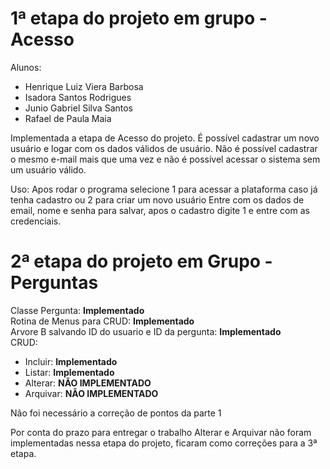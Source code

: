 # 1ª etapa do projeto em grupo - Acesso

Alunos:
- Henrique Luiz Viera Barbosa
- Isadora Santos Rodrigues
- Junio Gabriel Silva Santos
- Rafael de Paula Maia

Implementada a etapa de Acesso do projeto. É possível cadastrar um novo usuário e logar com os dados válidos de usuário. Não é possível cadastrar o mesmo e-mail mais que uma vez e não é possível acessar o sistema sem um usuário válido.

Uso: Apos rodar o programa selecione 1 para acessar a plataforma caso já tenha cadastro ou 2 para criar um novo usuário
Entre com os dados de email, nome e senha para salvar, apos o cadastro digite 1 e entre com as credenciais.

# 2ª etapa do projeto em Grupo - Perguntas

Classe Pergunta: **Implementado**  
Rotina de Menus para CRUD: **Implementado**  
Arvore B salvando ID do usuario e ID da pergunta: **Implementado**  
CRUD:  
* Incluir: **Implementado**  
* Listar: **Implementado**  
* Alterar: **NÃO IMPLEMENTADO**  
* Arquivar: **NÃO IMPLEMENTADO**  

Não foi necessário a correção de pontos da parte 1  

Por conta do prazo para entregar o trabalho Alterar e Arquivar não foram implementadas nessa etapa do projeto, ficaram como correções para a 3ª etapa.
